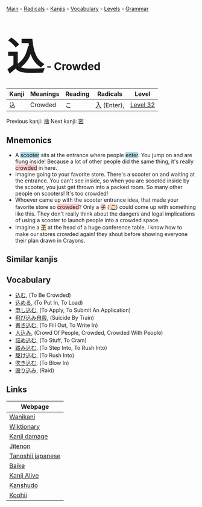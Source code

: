 <style> bigfont {font-size: 100px}</style>
[Main](../README.md) -
[Radicals](../radicals.md) -
[Kanjis](../kanjis.md) -
[Vocabulary](../vocabulary.md) -
[Levels](../levels.md) -
[Grammar](../grammar.md)
# <bigfont> 込</bigfont> - Crowded 

| Kanji | Meanings | Reading | Radicals | Level |
| --- | --- | --- | --- | --- |
| 込 | Crowded | こ | [入](../radicals/入.md) (Enter),  | [Level 32](../levels/wk_level32.md) |

Previous kanji: [捨](捨.md) Next kanji: [密](密.md) 

## Mnemonics
 * A <span style="background-color:#ADD8E6"> scooter</span> sits at the entrance where people <span style="background-color:#ADD8E6"> enter</span>. You jump on and are flung inside! Because a lot of other people did the same thing, it's really <span style="background-color:#ffcccb"> crowded</span> in here.
* Imagine going to your favorite store. There's a scooter on and waiting at the entrance. You can't see inside, so when you are scooted inside by the scooter, you just get thrown into a packed room. So many other people on scooters! It's too crowded!
* Whoever came up with the scooter entrance idea, that made your favorite store so <span style="background-color:#ffcccb"> crowded</span>? Only a <span style="background-color:#ffcccb"> 子</span> (<span style="background-color:#fed8b1"> [こ](https://jisho.org/search/こ)</span>) could come up with something like this. They don't really think about the dangers and legal implications of using a scooter to launch people into a crowded space.
* Imagine a <span style="background-color:#fed8b1"> [子](https://jisho.org/search/子)</span> at the head of a huge conference table. I know how to make our stores crowded again! they shout before showing everyone their plan drawn in Crayons.


## Similar kanjis
 


## Vocabulary
 * [込む](../vocabulary/込.md), (To Be Crowded)
* [込める](../vocabulary/込.md), (To Put In, To Load)
* [申し込む](../vocabulary/込.md), (To Apply, To Submit An Application)
* [飛び込み自殺](../vocabulary/込.md), (Suicide By Train)
* [書き込む](../vocabulary/込.md), (To Fill Out, To Write In)
* [人込み](../vocabulary/込.md), (Crowd Of People, Crowded, Crowded With People)
* [詰め込む](../vocabulary/込.md), (To Stuff, To Cram)
* [踏み込む](../vocabulary/込.md), (To Step Into, To Rush Into)
* [駆け込む](../vocabulary/込.md), (To Rush Into)
* [吹き込む](../vocabulary/込.md), (To Blow In)
* [殴り込み](../vocabulary/込.md), (Raid)



## Links 

| Webpage |
| --- |
| [Wanikani          ](https://www.wanikani.com/kanji/込) |
| [Wiktionary        ](https://en.wiktionary.org/wiki/込) |
| [Kanji damage      ](http://www.kanjidamage.com/kanji/search?utf8=✓&q=込) |
| [Jitenon           ](https://jitenon.com/kanji/込) |
| [Tanoshii japanese ](https://www.tanoshiijapanese.com/dictionary/kanji.cfm?k=込) |
| [Baike             ](https://baike.baidu.com/item/込) |
| [Kanji Alive       ](https://app.kanjialive.com/込) |
| [Kanshudo          ](https://www.kanshudo.com/searchmn?q=込) |
| [Koohii            ](https://kanji.koohii.com/study/kanji/込) |
